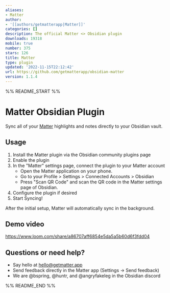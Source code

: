 ```yaml
---
aliases:
- Matter
author:
- '[[authors/getmatterapp|Matter]]'
categories: []
description: The official Matter <> Obsidian plugin
downloads: 19318
mobile: true
number: 375
stars: 126
title: Matter
type: plugin
updated: '2022-11-15T22:12:42'
url: https://github.com/getmatterapp/obsidian-matter
version: 1.1.4
---
```


%% README_START %%

# Matter Obsidian Plugin

Sync all of your [Matter](https://hq.getmatter.app) highlights and notes directly to your Obsidian vault.

## Usage

1. Install the Matter plugin via the Obsidian community plugins page
2. Enable the plugin
3. In the "Matter" settings page, connect the plugin to your Matter account
    * Open the Matter application on your phone.
    * Go to your Profile > Settings > Connected Accounts > Obsidian
    * Press "Scan QR Code" and scan the QR code in the Matter settings page of Obsidian.
4. Configure the plugin if desired
5. Start Syncing!

After the initial setup, Matter will automatically sync in the background.

## Demo video
https://www.loom.com/share/a86707aff6854e5da5a5b60d6f3fdd04

## Questions or need help?
* Say hello at hello@getmatter.app
* Send feedback directly in the Matter app (Settings -> Send feedback)
* We are @bspring, @huntr, and @angryfakeleg in the Obsidian discord


%% README_END %%